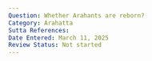 ```yaml
---
Question: Whether Arahants are reborn?
Category: Arahatta
Sutta References:
Date Entered: March 11, 2025
Review Status: Not started
---
```

